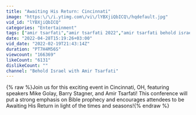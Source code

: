 ```yaml
---
title: "Awaiting His Return: Cincinnati"
image: "https:\/\/i.ytimg.com\/vi\/lYBXjiQbICQ\/hqdefault.jpg"
vid_id: "lYBXjiQbICQ"
categories: "Entertainment"
tags: ["amir tsarfati","amir tsarfati 2022","amir tsarfati behold israel"]
date: "2022-04-28T15:19:26+03:00"
vid_date: "2022-02-19T21:43:14Z"
duration: "PT7H4M56S"
viewcount: "166369"
likeCount: "6131"
dislikeCount: ""
channel: "Behold Israel with Amir Tsarfati"
---
```

{% raw %}Join us for this exciting event in Cincinnati, OH, featuring speakers Mike Golay, Barry Stagner, and Amir Tsarfati! This conference will put a strong emphasis on Bible prophecy and encourages attendees to be Awaiting His Return in light of the times and seasons!{% endraw %}
